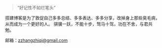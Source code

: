 > “好记性不如烂笔头”

搭建博客是为了敦促自己多多总结、多多表达、多多分享，改掉身上那些臭毛病，从而成为一个更好的人。
骐骥一跃，不能十步，驽马十驾，功在不舍，与君共勉。

邮箱：zzhangzhiqi@gmail.com